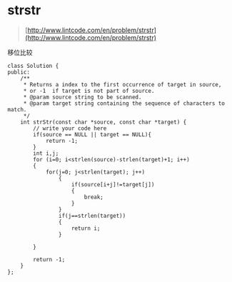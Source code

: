 # strstr
>  [http://www.lintcode.com/en/problem/strstr](http://www.lintcode.com/en/problem/strstr)

移位比较


	class Solution {
	public:
	    /**
	     * Returns a index to the first occurrence of target in source,
	     * or -1  if target is not part of source.
	     * @param source string to be scanned.
	     * @param target string containing the sequence of characters to match.
	     */
	    int strStr(const char *source, const char *target) {
	        // write your code here
	        if(source == NULL || target == NULL){
	            return -1;
	        }
	        int i,j;
	        for (i=0; i<strlen(source)-strlen(target)+1; i++)
	        {
	            for(j=0; j<strlen(target); j++)
	                {
	                    if(source[i+j]!=target[j])
	                    {
	                        break;
	                    }
	                }
	                if(j==strlen(target))
	                {
	                    return i;
	                }

	        }

	        return -1;
	    }
	};

